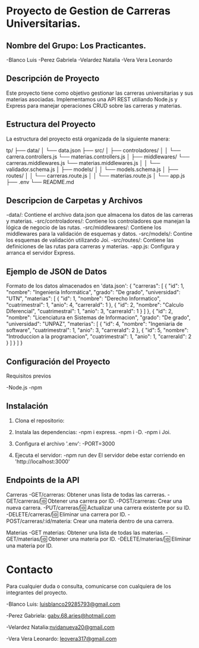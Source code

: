 # Proyecto de Gestion de Carreras Universitarias.

## Nombre del Grupo: Los Practicantes.

-Blanco Luis
-Perez Gabriela
-Velardez Natalia
-Vera Vera Leonardo

## Descripción de Proyecto
Este proyecto tiene como objetivo gestionar las carreras universitarias y sus materias asociadas. Implementamos una API REST utiliando Node.js y Express para manejar operaciones CRUD sobre las carreras y materias.

## Estructura del Proyecto
La estructura del proyecto está organizada de la siguiente manera:

tp/
├── data/
│ └── data.json
├── src/
│ ├── controladores/
│ │ └── carrera.controllers.js
    └── materias.controllers.js
│ ├── middlewares/
    └── carreras.middlewares.js
    └── materias.middlewares.js
│ │ └── validador.schema.js
│ ├── models/
│ │ └── models.schema.js
│ ├── routes/
│ │ └── carreras.route.js
│ │ └── materias.route.js
│ └── app.js
├── .env
└── README.md

## Descripcion de Carpetas y Archivos

-data/: Contiene el archivo data.json que almacena los datos de las carreras y materias.
-src/controladores/: Contiene los controladores que manejan la lógica de negocio de las rutas.
-src/middlewares/: Contiene los middlewares para la validación de esquemas y datos.
-src/models/: Contine los esquemas de validación utilizando Joi.
-src/routes/: Contiene las definiciones de las rutas para carreras y materias.
-app.js: Configura y arranca el servidor Express.

## Ejemplo de JSON de Datos

Formato de los datos almacenados en 'data.json':
{
  "carreras": [
    {
      "id": 1,
      "nombre": "Ingeniería Informática",
      "grado": "De grado",
      "universidad": "UTN",
      "materias": [
        {
          "id": 1,
          "nombre": "Derecho Informatico",
          "cuatrimestral": 1,
          "anio": 4,
          "carreraId": 1
        },
        {
          "id": 2,
          "nombre": "Calculo Diferencial",
          "cuatrimestral": 1,
          "anio": 3,
          "carreraId": 1
        }
      ]
    },
    {
      "id": 2,
      "nombre": "Licenciatura en Sistemas de Informacion",
      "grado": "De grado",
      "universidad": "UNPAZ",
      "materias": [
        {
          "id": 4,
          "nombre": "Ingeniaria de software",
          "cuatrimestral": 1,
          "anio": 3,
          "carreraId": 2
        },
        {
          "id": 5,
          "nombre": "Introduccion a la programacion",
          "cuatrimestral": 1,
          "anio": 1,
          "carreraId": 2
        }
      ]
    }
  ]
}
 ## Configuración del Proyecto

  Requisitos previos
  
  -Node.js
  -npm 

  ## Instalación

  1. Clona el repositorio:

  2. Instala las dependencias:
  -npm  i express.
  -npm  i -D.
  -npm i Joi.
  
  3. Configura el archivo '.env':
  -PORT=3000

  4. Ejecuta el servidor:
  -npm run dev
El servidor debe estar corriendo en 'http://localhost:3000'

## Endpoints de la API 

Carreras
-GET/carreras: Obtener unas lista de todas las carreras.
-GET/carreras/:id: Obtener una carrera por ID.
-POST/carreras: Crear una nueva carrera.
-PUT/carreras/:id: Actualizar una carrera existente por su ID.
-DELETE/carreras/:id: Eliminar una carrera por ID.
-POST/carreras/:id/materia: Crear una materia dentro de una carrera.

Materias 
-GET materias: Obtener una lista de todas las materias.
-GET/materias/:id: Obtener una materia por ID.
-DELETE/materias/:id: Eliminar una materia por ID.


# Contacto

Para cualquier duda o consulta, comunicarse con cualquiera de los integrantes del proyecto.

-Blanco Luis: luisblanco29285793@gmail.com

-Perez Gabriela: gaby.68.aries@hotmail.com

-Velardez Natalia:nvidanueva20@gmail.com

-Vera Vera Leonardo: leovera317@gmail.com








